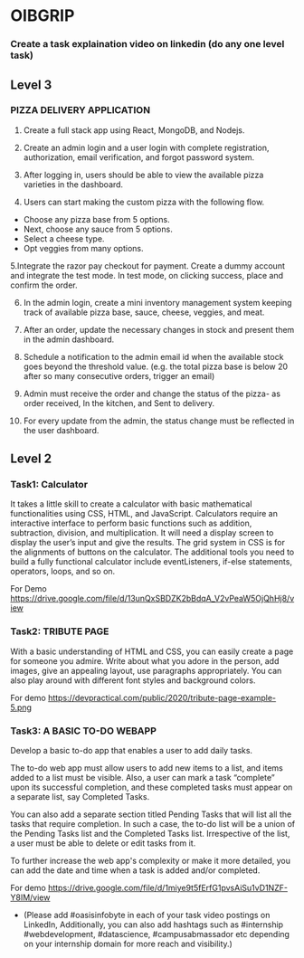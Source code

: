 # OIBGRIP

### Create a task explaination video on linkedin (do any one level task)

## Level 3

### PIZZA DELIVERY APPLICATION

1. Create a full stack app using React, MongoDB, and Nodejs.

2. Create an admin login and a user login with complete registration, authorization, email verification, and forgot password system. 

3. After logging in, users should be able to view the available pizza varieties in the dashboard.

4. Users can start making the custom pizza with the following flow. 
- Choose any pizza base from 5 options.
- Next, choose any sauce from 5 options.
- Select a cheese type.
- Opt veggies from many options.

5.Integrate the razor pay checkout for payment. Create a dummy account and integrate the test mode. In test mode, on clicking success, place and confirm the order.

6. In the admin login, create a mini inventory management system keeping track of available pizza base, sauce, cheese, veggies, and meat. 

7. After an order, update the necessary changes in stock and present them in the admin dashboard. 

8. Schedule a notification to the admin email id when the available stock goes beyond the threshold value. (e.g. the total  pizza base is below 20 after so many consecutive orders, trigger an email)

9. Admin must receive the order and change the status of the pizza- as order received, In the kitchen, and Sent to delivery.

10. For every update from the admin, the status change must be reflected in the user dashboard.


## Level 2

### Task1: Calculator

It takes a little skill to create a calculator with basic mathematical functionalities using CSS, HTML, and JavaScript. Calculators require an interactive interface to perform basic functions such as addition, subtraction, division, and multiplication. It will need a  display screen to display the user’s input and give the results. The grid system in CSS is for the alignments of buttons on the calculator. The additional tools you need to build a fully functional calculator include eventListeners, if-else statements, operators, loops, and so on. 

For Demo https://drive.google.com/file/d/13unQxSBDZK2bBdqA_V2vPeaW5OjQhHj8/view

### Task2: TRIBUTE PAGE

With a basic understanding of HTML and CSS, you can easily create a page for someone you admire. Write about what you adore in the person, add images, give an appealing layout, use paragraphs appropriately. You can also play around with different font styles and background colors.

For demo https://devpractical.com/public/2020/tribute-page-example-5.png

### Task3: A BASIC TO-DO WEBAPP

Develop a basic to-do app that enables a user to add daily tasks.

The to-do web app must allow users to add new items to a list, and items added to a list must be visible. Also, a user can mark a task “complete” upon its successful completion, and these completed tasks must appear on a separate list, say Completed Tasks.

You can also add a separate section titled Pending Tasks that will list all the tasks that require completion. In such a case, the to-do list will be a union of the Pending Tasks list and the Completed Tasks list. Irrespective of the list, a user must be able to delete or edit tasks from it.

To further increase the web app's complexity or make it more detailed, you can add the date and time when a task is added and/or completed.

For demo https://drive.google.com/file/d/1miye9t5fErfG1pvsAiSu1vD1NZF-Y8IM/view



- (Please add #oasisinfobyte in each of your task video postings on LinkedIn, Additionally, you can also add hashtags such as #internship #webdevelopment, #datascience, #campusabmassador etc depending on your internship domain for more  reach and visibility.)

